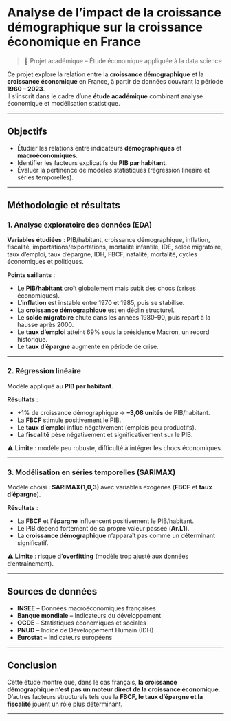 # Analyse de l’impact de la croissance démographique sur la croissance économique en France  

> 🏫 Projet académique – Étude économique appliquée à la data science  

Ce projet explore la relation entre la **croissance démographique** et la **croissance économique** en France, à partir de données couvrant la période **1960 – 2023**.  
Il s’inscrit dans le cadre d’une **étude académique** combinant analyse économique et modélisation statistique.  

---

## Objectifs  
- Étudier les relations entre indicateurs **démographiques** et **macroéconomiques**.  
- Identifier les facteurs explicatifs du **PIB par habitant**.  
- Évaluer la pertinence de modèles statistiques (régression linéaire et séries temporelles).  

---

## Méthodologie et résultats  

### 1. **Analyse exploratoire des données (EDA)**  
**Variables étudiées** : PIB/habitant, croissance démographique, inflation, fiscalité, importations/exportations, mortalité infantile, IDE, solde migratoire, taux d’emploi, taux d’épargne, IDH, FBCF, natalité, mortalité, cycles économiques et politiques.  

**Points saillants** :  
- Le **PIB/habitant** croît globalement mais subit des chocs (crises économiques).  
- L’**inflation** est instable entre 1970 et 1985, puis se stabilise.  
- La **croissance démographique** est en déclin structurel.  
- Le **solde migratoire** chute dans les années 1980–90, puis repart à la hausse après 2000.  
- Le **taux d’emploi** atteint 69% sous la présidence Macron, un record historique.  
- Le **taux d’épargne** augmente en période de crise.  

---

### 2. **Régression linéaire**  
Modèle appliqué au **PIB par habitant**.  

**Résultats** :  
- +1% de croissance démographique → **–3,08 unités** de PIB/habitant.  
- La **FBCF** stimule positivement le PIB.  
- Le **taux d’emploi** influe négativement (emplois peu productifs).  
- La **fiscalité** pèse négativement et significativement sur le PIB.  

⚠️ **Limite** : modèle peu robuste, difficulté à intégrer les chocs économiques.  

---

### 3. **Modélisation en séries temporelles (SARIMAX)**  
Modèle choisi : **SARIMAX(1,0,3)** avec variables exogènes (**FBCF** et **taux d’épargne**).  

**Résultats** :  
- La **FBCF** et l’**épargne** influencent positivement le PIB/habitant.  
- Le PIB dépend fortement de sa propre valeur passée (**Ar.L1**).  
- La **croissance démographique** n’apparaît pas comme un déterminant significatif.  

⚠️ **Limite** : risque d’**overfitting** (modèle trop ajusté aux données d’entraînement).  

---

## Sources de données  
- **INSEE** – Données macroéconomiques françaises  
- **Banque mondiale** – Indicateurs du développement  
- **OCDE** – Statistiques économiques et sociales  
- **PNUD** – Indice de Développement Humain (IDH)  
- **Eurostat** – Indicateurs européens  

---

## Conclusion  
Cette étude montre que, dans le cas français, **la croissance démographique n’est pas un moteur direct de la croissance économique**.  
D’autres facteurs structurels tels que la **FBCF, le taux d’épargne et la fiscalité** jouent un rôle plus déterminant.  

---
